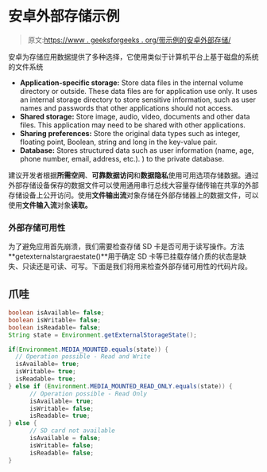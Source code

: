 # 安卓外部存储示例

> 原文:[https://www . geeksforgeeks . org/带示例的安卓外部存储/](https://www.geeksforgeeks.org/external-storage-in-android-with-example/)

安卓为存储应用数据提供了多种选择，它使用类似于计算机平台上基于磁盘的系统的文件系统

*   **Application-specific storage:** Store data files in the internal volume directory or outside. These data files are for application use only. It uses an internal storage directory to store sensitive information, such as user names and passwords that other applications should not access.
*   **Shared storage:** Store image, audio, video, documents and other data files. This application may need to be shared with other applications.
*   **Sharing preferences:** Store the original data types such as integer, floating point, Boolean, string and long in the key-value pair.
*   **Database:** Stores structured data such as user information (name, age, phone number, email, address, etc.). ) to the private database.

建议开发者根据**所需空间**、**可靠数据访问**和**数据隐私**使用可用选项存储数据。通过外部存储设备保存的数据文件可以使用通用串行总线大容量存储传输在共享的外部存储设备上公开访问。使用**文件输出流**对象存储在外部存储器上的数据文件，可以使用**文件输入流**对象**读取。**

### **外部存储可用性**

为了避免应用首先崩溃，我们需要检查存储 SD 卡是否可用于读写操作。方法**getexternalstargraestate()**用于确定 SD 卡等已挂载存储介质的状态是缺失、只读还是可读、可写。下面是我们将用来检查外部存储可用性的代码片段。

## 爪哇

```java
boolean isAvailable= false;
boolean isWritable= false;
boolean isReadable= false;
String state = Environment.getExternalStorageState();

if(Environment.MEDIA_MOUNTED.equals(state)) {
  // Operation possible - Read and Write
  isAvailable= true;
  isWritable= true;
  isReadable= true;
} else if (Environment.MEDIA_MOUNTED_READ_ONLY.equals(state)) {
      // Operation possible - Read Only
      isAvailable= true;
      isWritable= false;
      isReadable= true;
} else {
      // SD card not available
      isAvailable = false;
      isWritable= false;
      isReadable= false; 
}
```